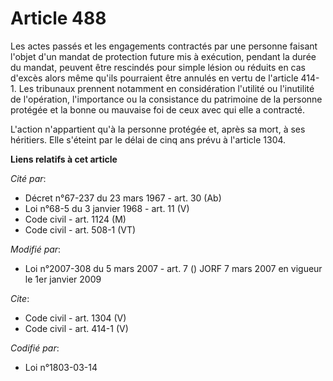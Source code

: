 # Article 488

Les actes passés et les engagements contractés par une personne faisant l'objet d'un mandat de protection future mis à
exécution, pendant la durée du mandat, peuvent être rescindés pour simple lésion ou réduits en cas d'excès alors même qu'ils
pourraient être annulés en vertu de l'article 414-1. Les tribunaux prennent notamment en considération l'utilité ou
l'inutilité de l'opération, l'importance ou la consistance du patrimoine de la personne protégée et la bonne ou mauvaise foi
de ceux avec qui elle a contracté. 

L'action n'appartient qu'à la personne protégée et, après sa mort, à ses héritiers. Elle s'éteint par le délai de cinq ans
prévu à l'article 1304.

**Liens relatifs à cet article**

_Cité par_:

  - Décret n°67-237 du 23 mars 1967 - art. 30 (Ab)
  - Loi n°68-5 du 3 janvier 1968 - art. 11 (V)
  - Code civil - art. 1124 (M)
  - Code civil - art. 508-1 (VT)

_Modifié par_:

  - Loi n°2007-308 du 5 mars 2007 - art. 7 () JORF 7 mars 2007 en vigueur le 1er janvier 2009

_Cite_:

  - Code civil - art. 1304 (V)
  - Code civil - art. 414-1 (V)

_Codifié par_:

  - Loi n°1803-03-14
